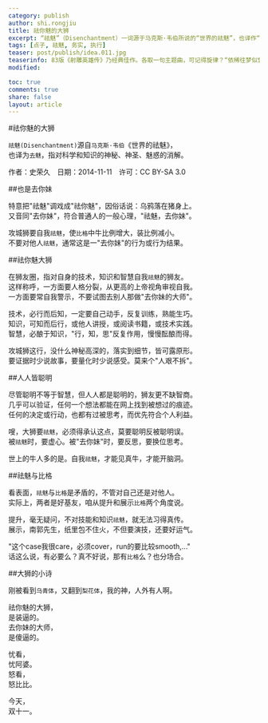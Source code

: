 ```yaml
---
category: publish
author: shi.rongjiu
title: 祛你魅的大狮
excerpt: “祛魅”（Disenchantment）一词源于马克斯·韦伯所说的“世界的祛魅”，也译作“去魅”，指对于科学和知识的神秘性、神圣性、魅惑力的消解。
tags: [点子, 祛魅, 务实, 执行]
teaser: post/publish/idea.011.jpg
teaserinfo: 83版《射雕英雄传》乃经典佳作。各取一句主题曲，可记得旋律？“依稀往梦似曾见”，“人海之中找到了你”，“问世间是否此山最高”
modified: 

toc: true
comments: true
share: false
layout: article
---
```


#祛你魅的大狮

`祛魅(Disenchantment)`源自`马克斯·韦伯`《世界的祛魅》，  
也译为`去魅`，指对科学和知识的神秘、神圣、魅惑的消解。  

作者：史荣久　日期：2014-11-11　许可：CC BY-SA 3.0  

##也是去你妹

特意把"祛魅"调戏成"祛你魅"，因俗话说：乌鸦落在猪身上。  
又音同"去你妹"，符合普通人的一般心理，"祛魅，去你妹"。

攻城狮要自我`祛魅`，使`比格`中牛比例增大，装比例减小。  
不要对他人`祛魅`，通常这是一"去你妹"的行为或行为结果。

##祛你魅大狮

在狮友圈，指对自身的技术，知识和智慧自我`祛魅`的狮友。  
这样称呼，一方面要人格分裂，从更高的上帝视角审视自我。  
一方面要常自我警示，不要试图去别人那做"去你妹的大师"。

技术，必行而后知，一定要自己动手，反复训练，熟能生巧。  
知识，可知而后行，或他人讲授，或阅读书籍，或技术实践。  
智慧，必酿于知识，"行，知，思"反复作用，慢慢酝酿而得。

攻城狮这行，没什么神秘高深的，落实到细节，皆可露原形。  
要证据时少说故事，要量化时少说感受。莫来个"人艰不拆"。

##人人皆聪明

尽管聪明不等于智慧，但人人都是聪明的，狮友更不缺智商。  
几乎可以验证，任何一个想法都能在网上找到被想过的痕迹。  
任何的决定或行动，也都有过被思考，而优先符合个人利益。

嗖，大狮要`祛魅`，必须得承认这点，莫要聪明反被聪明误。  
被`祛魅`时，要虚心。被"去你妹"时，要反思，要换位思考。

世上的牛人多的是。自我`祛魅`，才能见真牛，才能开脑洞。

##祛魅与比格

看表面，`祛魅`与`比格`是矛盾的，不管对自己还是对他人。  
实际上，两者是好基友，咱从提升和展示`比格`两个角度说。

提升，毫无疑问，不对技能和知识`祛魅`，就无法习得真传。  
展示，南郭先生，纸里包不住火，不但要演技，还要好运气。

"这个case我很care，必须cover，run的要比较smooth,..."   
话这么说，有必要么？真不好说，那有`比格`么？也分场合。

##大狮的小诗

刚被看到`乌青体`，又翻到`梨花体`，我的神，人外有人啊。  

祛你魅的大狮，  
是装逼的。  
去你妹的大师，  
是傻逼的。  

忧看，  
忧阿婆。  
怒看，  
怒比比。

今天，  
双十一。
